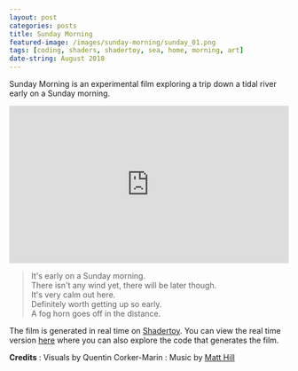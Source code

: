 ```yaml
---
layout: post
categories: posts
title: Sunday Morning
featured-image: /images/sunday-morning/sunday_01.png
tags: [coding, shaders, shadertoy, sea, home, morning, art]
date-string: August 2018
---
```


Sunday Morning is an experimental film exploring a trip down a tidal river early on a Sunday morning.


<center>
<div style="position:relative;padding-top:56.25%;">
<iframe src="https://player.vimeo.com/video/333332109?loop=1&title=0&byline=0&portrait=0" width="640" height="400" frameborder="0" allow="autoplay; fullscreen" allowfullscreen style="position:absolute;top:0;left:0;width:100%;height:100%;"></iframe>
</div>
</center>

>It's early on a Sunday morning.  
>There isn't any wind yet, there will be later though.  
>It's very calm out here.  
>Definitely worth getting up so early.  
>A fog horn goes off in the distance. 


The film is generated in real time on [Shadertoy](https://www.shadertoy.com/). You can view the real time version [here](https://www.shadertoy.com/view/Mtdyzl) where you can also explore the code that generates the film.


**Credits**
: Visuals by Quentin Corker-Marin
: Music by [Matt Hill](http://mat-hill.com/)
